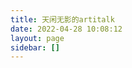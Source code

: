 ```yaml
---
title: 天闲无影的artitalk
date: 2022-04-28 10:08:12
layout: page
sidebar: []
---
```

<!-- 引用 artitalk -->
<script type="text/javascript" src="https://unpkg.com/artitalk"></script>
<!-- 存放说说的容器 -->
<div id="artitalk_main"></div>
<script>
new Artitalk({
    appId: '', // Your LeanCloud appId
    appKey: '', // Your LeanCloud appKey
    serverURL: 'https://artitalk.wyblog1.tk'
})
</script>
